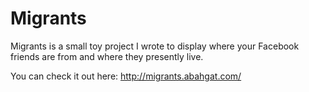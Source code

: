 # Migrants

Migrants is a small toy project I wrote to display where your Facebook friends are from and where they presently live.

You can check it out here: http://migrants.abahgat.com/
